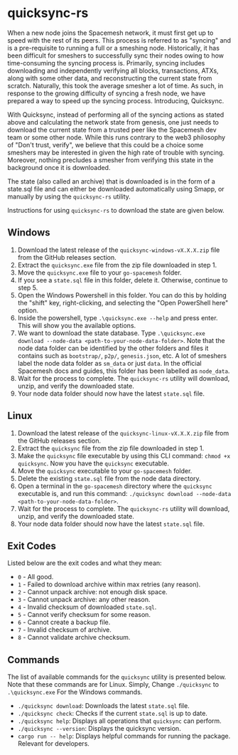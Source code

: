 # quicksync-rs

When a new node joins the Spacemesh network, it must first get up to speed with the rest of its peers. This process is referred to as "syncing" and is a pre-requisite to running a full or a smeshing node. Historically, it has been difficult for smeshers to successfully sync their nodes owing to how time-consuming the syncing process is. Primarily, syncing includes downloading and independently verifying all blocks, transactions, ATXs, along with some other data, and reconstructing the current state from scratch. Naturally, this took the average smesher a lot of time. As such, in response to the growing difficulty of syncing a fresh node, we have prepared a way to speed up the syncing process. Introducing, Quicksync.

With Quicksync, instead of performing all of the syncing actions as stated above and calculating the network state from genesis, one just needs to download the current state from a trusted peer like the Spacemesh dev team or some other node. While this runs contrary to the web3 philosophy of "Don't trust, verify", we believe that this could be a choice some smeshers may be interested in given the high rate of trouble with syncing. Moreover, nothing precludes a smesher from verifying this state in the background once it is downloaded.

The state (also called an archive) that is downloaded is in the form of a state.sql file and can either be downloaded automatically using Smapp, or manually by using the `quicksync-rs` utility. 

Instructions for using `quicksync-rs` to download the state are given below.

## Windows

1. Download the latest release of the `quicksync-windows-vX.X.X.zip` file from the GitHub releases section.
2. Extract the `quicksync.exe` file from the zip file downloaded in step 1.
3. Move the `quicksync.exe` file to your `go-spacemesh` folder.
4. If you see a `state.sql` file in this folder, delete it. Otherwise, continue to step 5.
5. Open the Windows Powershell in this folder. You can do this by holding the "shift" key, right-clicking, and selecting the "Open PowerShell here" option.
6. Inside the powershell, type `.\quicksync.exe --help` and press enter. This will show you the available options.
7. We want to download the state database. Type `.\quicksync.exe download --node-data <path-to-your-node-data-folder>`. Note that the node data folder can be identified by the other folders and files it contains such as `bootstrap/`, `p2p/`, `genesis.json`, etc. A lot of smeshers label the node data folder as `sm_data` or just `data`. In the official Spacemesh docs and guides, this folder has been labelled as `node_data`.
8. Wait for the process to complete. The `quicksync-rs` utility will download, unzip, and verify the downloaded state.
9. Your node data folder should now have the latest `state.sql` file.

## Linux

1. Download the latest release of the `quicksync-linux-vX.X.X.zip` file from the GitHub releases section.
2. Extract the `quicksync` file from the zip file downloaded in step 1.
3. Make the `quicksync` file executable by using this CLI command: `chmod +x quicksync`. Now you have the `quicksync` executable.
4. Move the `quicksync` executable  to your `go-spacemesh` folder.
5. Delete the existing `state.sql` file from the node data directory.
6. Open a terminal in the `go-spacemesh` directory where the `quicksync` executable is, and run this command: `./quicksync download --node-data <path-to-your-node-data-folder>`.
7. Wait for the process to complete. The `quicksync-rs` utility will download, unzip, and verify the downloaded state.
8. Your node data folder should now have the latest `state.sql` file.

## Exit Codes

Listed below are the exit codes and what they mean:

- `0` - All good.
- `1` - Failed to download archive within max retries (any reason).
- `2` - Cannot unpack archive: not enough disk space.
- `3` - Cannot unpack archive: any other reason.
- `4` - Invalid checksum of downloaded `state.sql`.
- `5` - Cannot verify checksum for some reason.
- `6` - Cannot create a backup file.
- `7` - Invalid checksum of archive.
- `8` - Cannot validate archive checksum.

## Commands

The list of available commands for the `quicksync` utility is presented below. Note that these commands are for Linux. Simply, Change `./quicksync` to `.\quicksync.exe` For the Windows commands.

- `./quicksync download`: Downloads the latest `state.sql` file.
- `./quicksync check`: Checks if the current `state.sql` is up to date.
- `./quicksync help`: Displays all operations that `quicksync` can perform.
- `./quicksync --version`: Displays the quicksync version.
- `cargo run -- help`: Displays helpful commands for running the package. Relevant for developers.
